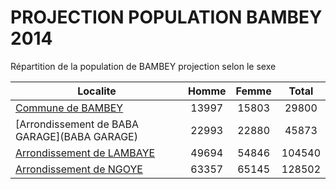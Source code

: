 # PROJECTION POPULATION BAMBEY 2014
	
Répartition de la population de BAMBEY projection selon le sexe
	
| Localite  | Homme | Femme | Total |
| --------- |:-----:|:-----:|:-----:|
| [Commune de BAMBEY](BAMBEY) | 13997 | 15803 | 29800 |
| [Arrondissement de BABA GARAGE](BABA GARAGE) | 22993 | 22880 | 45873 |
| [Arrondissement de LAMBAYE](LAMBAYE) | 49694 | 54846 | 104540 |
| [Arrondissement de NGOYE](NGOYE) | 63357 | 65145 | 128502 |
